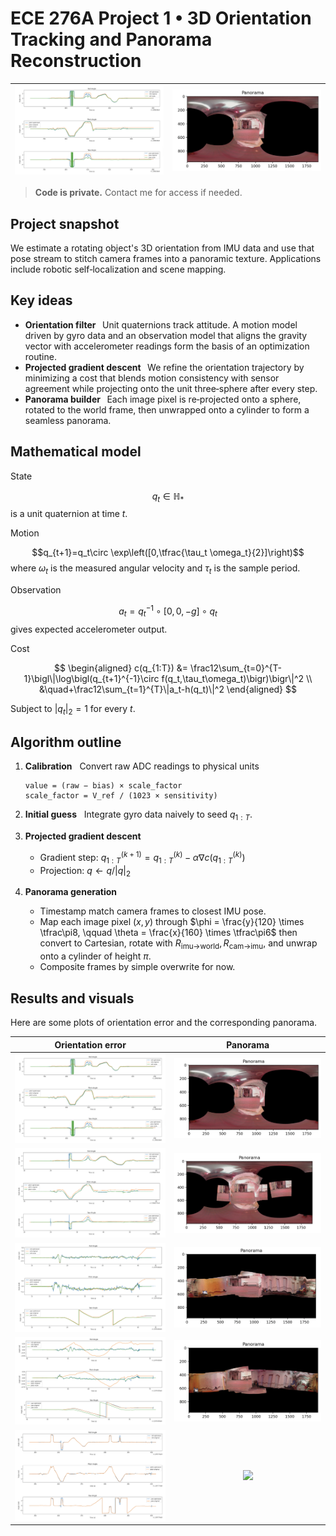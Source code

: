 # ECE 276A Project 1 • 3D Orientation Tracking and Panorama Reconstruction

|![](./media/1_graphs.png)|![](./media/1_panorama.png)|
|:--:|:--:|

> **Code is private.** Contact me for access if needed.

## Project snapshot

We estimate a rotating object's 3D orientation from IMU data and use that pose stream to stitch camera frames into a panoramic texture. Applications include robotic self‑localization and scene mapping.

## Key ideas

* **Orientation filter**   Unit quaternions track attitude. A motion model driven by gyro data and an observation model that aligns the gravity vector with accelerometer readings form the basis of an optimization routine.
* **Projected gradient descent**   We refine the orientation trajectory by minimizing a cost that blends motion consistency with sensor agreement while projecting onto the unit three‑sphere after every step.
* **Panorama builder**   Each image pixel is re‑projected onto a sphere, rotated to the world frame, then unwrapped onto a cylinder to form a seamless panorama.

## Mathematical model

State

$$q_t \in \mathbb H_*$$ is a unit quaternion at time $t$.

Motion

$$q_{t+1}=q_t\circ \exp\left([0,\tfrac{\tau_t \omega_t}{2}]\right)$$ where $\omega_t$ is the measured angular velocity and $\tau_t$ is the sample period.

Observation

$$a_t=q_t^{-1}\circ[0,0,-g]\circ q_t$$ gives expected accelerometer output.

Cost

$$
\begin{aligned}
c(q_{1:T}) &= \frac12\sum_{t=0}^{T-1}\bigl\|\log\bigl(q_{t+1}^{-1}\circ f(q_t,\tau_t\omega_t)\bigr)\bigr\|^2 \\
&\quad+\frac12\sum_{t=1}^{T}\|a_t-h(q_t)\|^2
\end{aligned}
$$

Subject to $|q_t|_2=1$ for every $t$.

## Algorithm outline

1. **Calibration**   Convert raw ADC readings to physical units

   ```
   value = (raw − bias) × scale_factor
   scale_factor = V_ref / (1023 × sensitivity)
   ```
2. **Initial guess**   Integrate gyro data naively to seed $q_{1:T}$.
3. **Projected gradient descent**

   * Gradient step: $q_{1:T}^{(k+1)} = q_{1:T}^{(k)} - \alpha\nabla c(q_{1:T}^{(k)})$
   * Projection: $q \gets q/|q|_2$
4. **Panorama generation**

   * Timestamp match camera frames to closest IMU pose.
   * Map each image pixel $(x,y)$ through
     $\phi = \frac{y}{120} \times \tfrac\pi8, \qquad \theta = \frac{x}{160} \times \tfrac\pi6$
     then convert to Cartesian, rotate with $R_{\text{imu→world}},R_{\text{cam→imu}}$, and unwrap onto a cylinder of height $\pi$.
   * Composite frames by simple overwrite for now.

## Results and visuals

Here are some plots of orientation error and the corresponding panorama.

|Orientation error|Panorama|
|:--:|:--:|
|![](./media/1_graphs.png)|![](./media/1_panorama.png)|
|![](./media/2_graphs.png)|![](./media/2_panorama.png)|
|![](./media/3_graphs.png)|![](./media/3_panorama.png)|
|![](./media/4_graphs.png)|![](./media/4_panorama.png)|
|![](./media/5_graphs.png)|![](./media/5_panorama.png)|
